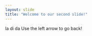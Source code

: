 ```yaml
---
layout: slide
title: "Welcome to our second slide!"
---
```

la di da
Use the left arrow to go back!

